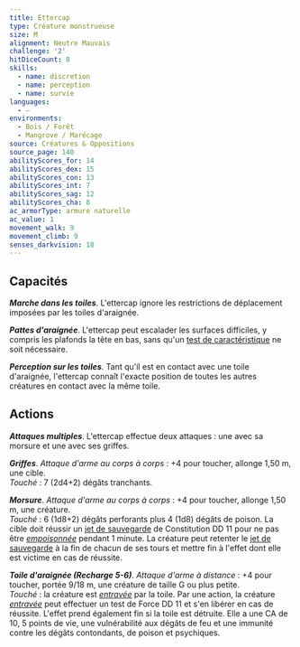 ```yaml
---
title: Ettercap
type: Créature monstrueuse
size: M
alignment: Neutre Mauvais
challenge: '2'
hitDiceCount: 8
skills:
  - name: discretion
  - name: perception
  - name: survie
languages:
  - —
environments:
  - Bois / Forêt
  - Mangrove / Marécage
source: Créatures & Oppositions
source_page: 140
abilityScores_for: 14
abilityScores_dex: 15
abilityScores_con: 13
abilityScores_int: 7
abilityScores_sag: 12
abilityScores_cha: 8
ac_armorType: armure naturelle
ac_value: 1
movement_walk: 9
movement_climb: 9
senses_darkvision: 18
---
```

## Capacités
_**Marche dans les toiles**_. L'ettercap ignore les restrictions de déplacement imposées par les toiles d'araignée.

_**Pattes d'araignée**_. L'ettercap peut escalader les surfaces difficiles, y compris les plafonds la tête en bas, sans qu'un [test de caractéristique](/utiliser-les-caracteristiques/#tests-de-caracteristique) ne soit nécessaire.

_**Perception sur les toiles**_. Tant qu'il est en contact avec une toile d'araignée, l'ettercap connaît l'exacte position de toutes les autres créatures en contact avec la même toile.

## Actions
_**Attaques multiples**_. L'ettercap effectue deux attaques : une avec sa morsure et une avec ses griffes.

_**Griffes**_. _Attaque d'arme au corps à corps_ : +4 pour toucher, allonge 1,50 m, une cible.  
_Touché_ : 7 (2d4+2) dégâts tranchants.

_**Morsure**_. _Attaque d'arme au corps à corps_ : +4 pour toucher, allonge 1,50 m, une créature.  
_Touché_ : 6 (1d8+2) dégâts perforants plus 4 (1d8) dégâts de poison. La cible doit réussir un [jet de sauvegarde](/utiliser-les-caracteristiques/#jets-de-sauvegarde) de Constitution DD 11 pour ne pas être [_empoisonnée_](/gerer-la-sante-du-personnage/#empoisonne) pendant 1 minute. La créature peut retenter le [jet de sauvegarde](/utiliser-les-caracteristiques/#jets-de-sauvegarde) à la fin de chacun de ses tours et mettre fin à l'effet dont elle est victime en cas de réussite.

_**Toile d'araignée (Recharge 5-6)**_. _Attaque d'arme à distance_ : +4 pour toucher, portée 9/18 m, une créature de taille G ou plus petite.  
_Touché_ : la créature est [_entravée_](/gerer-la-sante-du-personnage/#entrave) par la toile. Par une action, la créature [_entravée_](/gerer-la-sante-du-personnage/#entrave) peut effectuer un test de Force DD 11 et s'en libérer en cas de réussite. L'effet prend également fin si la toile est détruite. Elle a une CA de 10, 5 points de vie, une vulnérabilité aux dégâts de feu et une immunité contre les dégâts contondants, de poison et psychiques.
